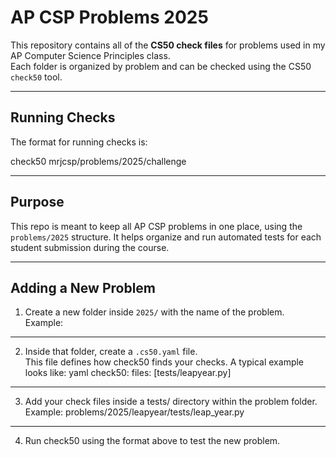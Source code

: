 # AP CSP Problems 2025

This repository contains all of the **CS50 check files** for problems used in my AP Computer Science Principles class.  
Each folder is organized by problem and can be checked using the CS50 `check50` tool.  

---

## Running Checks

The format for running checks is: 

check50 mrjcsp/problems/2025/challenge

---

## Purpose

This repo is meant to keep all AP CSP problems in one place, using the `problems/2025` structure. It helps organize and run automated tests for each student submission during the course.

---

## Adding a New Problem

1. Create a new folder inside `2025/` with the name of the problem.  
   Example:  
---
2. Inside that folder, create a `.cs50.yaml` file.  
This file defines how check50 finds your checks.
A typical example looks like:
yaml
check50:
  files: [tests/leapyear.py]
---
3. Add your check files inside a tests/ directory within the problem folder.
Example:
problems/2025/leapyear/tests/leap_year.py
---
4. Run check50 using the format above to test the new problem.

